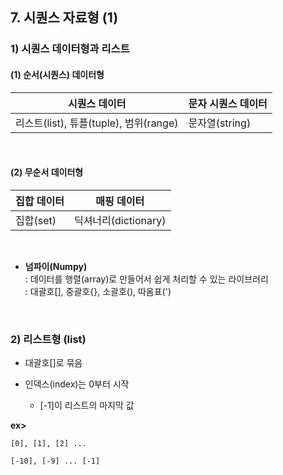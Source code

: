 ## 7. 시퀀스 자료형 (1)  
### 1) 시퀀스 데이터형과 리스트
#### (1) 순서(시퀀스) 데이터형
| 시퀀스 데이터 | 문자 시퀀스 데이터 |
| --- | --- |
| 리스트(list), 튜플(tuple), 범위(range) | 문자열(string) |

<br>

#### (2) 무순서 데이터형
| 집합 데이터 | 매핑 데이터 |
| --- | --- |
| 집합(set) | 딕셔너리(dictionary) |

<br>

* __넘파이(Numpy)__   
: 데이터를 행렬(array)로 만들어서 쉽게 처리할 수 있는 라이브러리   
: 대괄호[], 중괄호{}, 소괄호(), 따옴표(')   

<br>

### 2) 리스트형 (list)   
* 대괄호[]로 묶음   
* 인덱스(index)는 0부터 시작   

   * [-1]이 리스트의 마지막 값

__ex>__
```
[0], [1], [2] ...

[-10], [-9] ... [-1]
```

<br>
